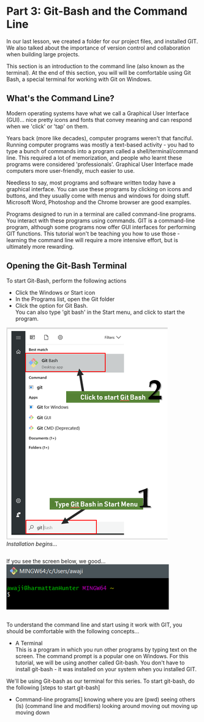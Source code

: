 # Part 3: Git-Bash and the Command Line

In our last lesson, we created a folder for our project files, and installed GIT. We also talked about the importance of version control and collaboration when building large projects.

This section is an introduction to the command line (also known as the terminal). At the end of this section, you will will be comfortable using Git Bash, a special terminal for working with Git on Windows.

## What's the Command Line?
Modern operating systems have what we call a Graphical User Interface (GUI)... nice pretty icons and fonts that convey meaning and can respond when we 'click' or 'tap' on them. 

Years back (more like decades), computer programs weren't that fanciful. Running computer programs was mostly a text-based activity - you had to type a bunch of commands into a program called a shell/terminal/command line. This required a lot of memorization, and people who learnt these programs were considered 'professionals'. Graphical User Interface made computers more user-friendly, much easier to use.

Needless to say, most programs and software written today have a graphical interface. You can use these programs by clicking on icons and buttons, and they usually come with menus and windows for doing stuff. Microsoft Word, Photoshop and the Chrome browser are good examples.

Programs designed to run in a terminal are called command-line programs. You interact with these programs using commands. GIT is a command-line program, although some programs now offer GUI interfaces for performing GIT functions. This tutorial won't be teaching you how to use those - learning the command line will require a more intensive effort, but is ultimately more rewarding.

## Opening the Git-Bash Terminal
To start Git-Bash, perform the following actions  
 - Click the Windows or Start icon
 - In the Programs list, open the Git folder
 - Click the option for Git Bash.  
You can also type 'git bash' in the Start menu, and click to start the program.  

![Using GitBash](./screenshots/11-GitBash.png)  
*Installation begins...*
<pre>
</pre>

If you see the screen below, we good...  
![GitBash](./screenshots/12-GitBashPrompt.png)  
<pre>
</pre>

 


To understand the command line and start using it work with GIT, you should be comfortable with the following concepts...
 - A Terminal  
 This is a program in which you run other programs by typing text on the screen. The command prompt is a popular one on Windows. For this tutorial, we will be using another called Git-bash. You don't have to install git-bash - it was installed on your system when you installed GIT.

 We'll be using Git-bash as our terminal for this series. To start git-bash, do the following 
 [steps to start git-bash]

- Command-line programs[]
    knowing where you are (pwd)
    seeing others (ls) (command line and modifiers)
    looking around
    moving out
    moving up
    moving down


